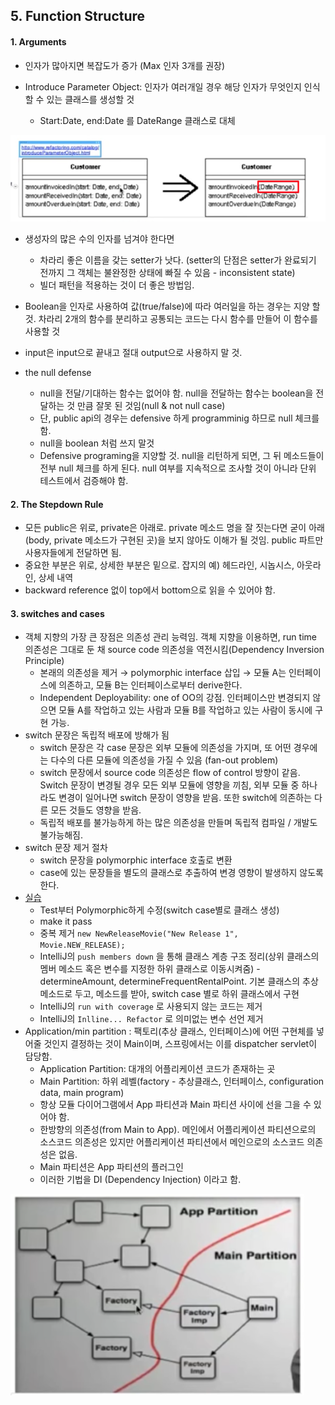 ## 5. Function Structure

#### 1. Arguments

- 인자가 많아지면 복잡도가 증가 (Max 인자 3개를 권장)

- Introduce Parameter Object: 인자가 여러개일 경우 해당 인자가 무엇인지 인식할 수 있는 클래스를 생성할 것
  - Start:Date, end:Date 를 DateRange 클래스로 대체

![parameter](img/parameter.png)





- 생성자의 많은 수의 인자를 넘겨야 한다면 
  - 차라리 좋은 이름을 갖는 setter가 낫다. (setter의 단점은 setter가 완료되기 전까지 그 객체는 불완정한 상태에 빠질 수 있음 - inconsistent state)
  - 빌더 패턴을 적용하는 것이 더 좋은 방법임.

- Boolean을 인자로 사용하여 값(true/false)에 따라 여러일을 하는 경우는 지양 할 것. 차라리 2개의 함수를 분리하고 공통되는 코드는 다시 함수를 만들어 이 함수를  사용할 것

- input은 input으로 끝내고 절대 output으로 사용하지 말 것.
- the null defense
  - null을 전달/기대하는 함수는 없어야 함. null을 전달하는 함수는 boolean을 전달하는 것 만큼 잘못 된 것임(null & not null case)
  - 단, public api의 경우는 defensive 하게 programminig 하므로 null 체크를 함.
  - null을 boolean 처럼 쓰지 말것
  - Defensive programing을 지양할 것. null을 리턴하게 되면, 그 뒤 메소드들이 전부 null 체크를 하게 된다. null 여부를 지속적으로 조사할 것이 아니라 단위 테스트에서 검증해야 함.



#### 2. The Stepdown Rule

- 모든 public은 위로, private은 아래로. private 메소드 명을 잘 짓는다면 굳이 아래(body, private 메소드가 구현된 곳)을 보지 않아도 이해가 될 것임. public 파트만 사용자들에게 전달하면 됨.
- 중요한 부분은 위로, 상세한 부분은 밑으로. 잡지의 예) 헤드라인, 시놉시스, 아웃라인, 상세 내역
- backward reference 없이 top에서 bottom으로 읽을 수 있어야 함.



#### 3. switches and cases

- 객체 지향의 가장 큰 장점은 의존성 관리 능력임. 객체 지향을 이용하면, run time 의존성은 그대로 둔 채 source code 의존성을 역전시킴(Dependency Inversion Principle)
  - 본래의 의존성을 제거 → polymorphic interface 삽입 → 모듈 A는 인터페이스에 의존하고, 모듈 B는 인터페이스로부터 derive한다.
  - Independent Deployability: one of OO의 강점. 인터페이스만 변경되지 않으면 모듈 A를 작업하고 있는 사람과 모듈 B를 작업하고 있는 사람이 동시에 구현 가능.
- switch 문장은 독립적 배포에 방해가 됨
  - switch 문장은 각 case 문장은 외부 모듈에 의존성을 가지며, 또 어떤 경우에는 다수의 다른 모듈에 의존성을 가질 수 있음 (fan-out problem)
  - switch 문장에서 source code 의존성은 flow of control 방향이 같음. Switch 문장이 변경될 경우 모든 외부 모듈에 영향을 끼침, 외부 모듈 중 하나라도 변경이 일어나면 switch 문장이 영향을 받음. 또한 switch에 의존하는 다른 모든 것들도 영향을 받음.
  - 독립적 배포를 불가능하게 하는 많은 의존성을 만들며 독립적 컴파일 / 개발도 불가능해짐.
- switch 문장 제거 절차
  - switch 문장을 polymorphic interface 호출로 변환
  - case에 있는 문장들을 별도의 클래스로 추출하여 변경 영향이 발생하지 않도록 한다.
- [실습](https://github.com/msbaek/videostore)
  - Test부터 Polymorphic하게 수정(switch case별로 클래스 생성)
  - make it pass
  - 중복 제거 `new NewReleaseMovie("New Release 1", Movie.NEW_RELEASE);`
  - IntelliJ의 `push members down` 을 통해 클래스 계층 구조 정리(상위 클래스의 멤버 메소드 혹은 변수를 지정한 하위 클래스로 이동시켜줌) - determineAmount, determineFrequentRentalPoint. 기본 클래스의 추상 메소드로 두고, 메소드를 받아, switch case 별로 하위 클래스에서 구현
  - IntelliJ의 `run with coverage` 로 사용되지 않는 코드는 제거
  - IntelliJ의 `Inlline... Refactor` 로 의미없는 변수 선언 제거
- Application/min partition   : 팩토리(추상 클래스, 인터페이스)에 어떤 구현체를 넣어줄 것인지 결정하는 것이 Main이며, 스프링에서는 이를 dispatcher servlet이 담당함. 
  - Application Partition: 대개의 어플리케이션 코드가 존재하는 곳
  - Main Partition: 하위 레벨(factory - 추상클래스, 인터페이스, configuration data, main program)
  - 항상 모듈 다이어그램에서 App 파티션과 Main 파티션 사이에 선을 그을 수 있어야 함.
  - 한방향의 의존성(from Main to App). 메인에서 어플리케이션 파티션으로의 소스코드 의존성은 있지만 어플리케이션 파티션에서 메인으로의 소스코드 의존성은 없음.
  - Main 파티션은 App 파티션의 플러그인
  - 이러한 기법을 DI (Dependency Injection) 이라고 함.

![parameter](img/di.png)



